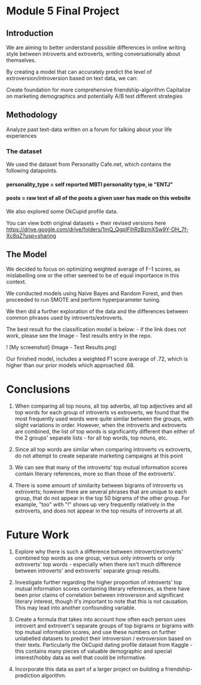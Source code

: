 # Module 5 Final Project

## Introduction

We are aiming to better understand possible differences in online writing style between introverts and extroverts, writing conversationally about themselves.

By creating a model that can accurately predict the level of extroversion/introversion based on text data, we can:

Create foundation for more comprehensive friendship-algorithm
Capitalize on marketing demographics and potentially A/B test different strategies

## Methodology
Analyze past text-data written on a forum for talking about your life experiences

### The dataset
We used the dataset from Personality Cafe.net, which contains the following datapoints.

#### personality_type = self reported MBTI personality type, ie "ENTJ"
#### posts = raw text of all of the posts a given user has made on this website

We also explored some OkCupid profile data.

You can view both original datasets + their revised versions here https://drive.google.com/drive/folders/1mQ_QgpIFihRzBzmXSw9Y-DH_7f-Xc8qZ?usp=sharing

## The Model

We decided to focus on optimizing weighted average of F-1 scores, as mislabelling one or the other seemed to be of equal importance in this context.

We conducted models using Naive Bayes and Random Forest, and then proceeded to run SMOTE and perform hyperparameter tuning.

We then did a further exploration of the data and the differences between common phrases used by introverts/extroverts.

The best result for the classification model is below: - if the link does not work, please see the Image - Test results entry in the repo.



! [My screenshot] (Image - Test Results.png)


Our finished model, includes a weighted F1 score average of .72, which is higher than our prior models which approached .68. 

# Conclusions

1) When comparing all top nouns, all top adverbs, all top adjectives and all top words for each group of introverts vs extroverts, we found that the most frequently used words were quite similar between the groups, with slight variations in order. However, when the introverts and extroverts are combined, the list of top words is significantly different than either of the 2 groups' separate lists - for all top words, top nouns, etc. 

2) Since all top words are similar when comparing introverts vs extroverts, do not attempt to create separate marketing campaigns at this point

3) We can see that many of the introverts' top mutual information scores contain literary references, more so than those of the extroverts'. 

4) There is some amount of similarity between bigrams of introverts vs extroverts; however there are several phrases that are unique to each group, that do not appear in the top 50 bigrams of the other group. For example, "too" with "!" shows up very frequently relatively in the extroverts, and does not appear in the top results of introverts at all.

# Future Work

1) Explore why there is such a difference between introvert/extroverts' combined top words as one group, versus only introverts or only extroverts' top words - especially when there isn't much difference between introverts' and extroverts' separate group results.

2) Investigate further regarding the higher proportion of introverts' top mutual information scores containing literary references, as there have been prior claims of correlation between introversion and significant literary interest, though it's important to note that this is not causation. This may lead into another confounding variable.

3) Create a formula that takes into account how often each person uses introvert and extrovert's separate groups of top bigrams or bigrams with top mutual information scores, and use these numbers on further unlabelled datasets to predict their introversion / extroversion based on their texts. Particularly the OkCupid dating profile dataset from Kaggle - this contains many pieces of valuable demographic and special interest/hobby data as well that could be informative.

4) Incorporate this data as part of a larger project on building a friendship-prediction algorithm.